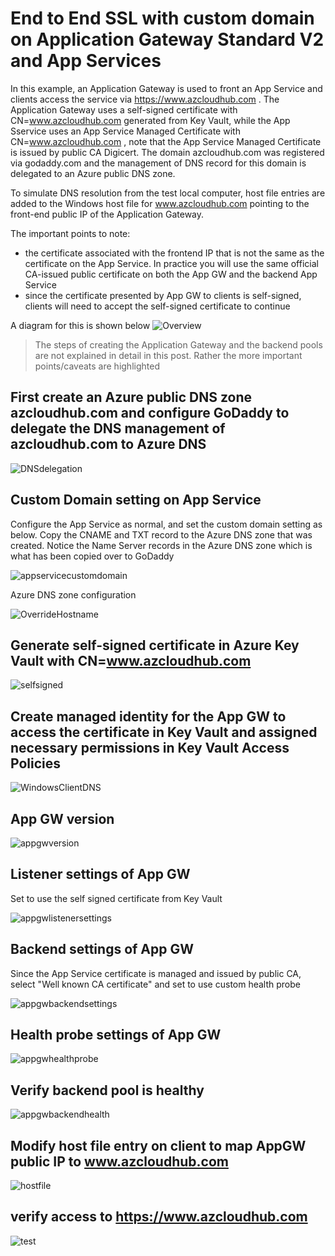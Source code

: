 # End to End SSL with custom domain on Application Gateway Standard V2 and App Services

In this example, an Application Gateway is used to front an App Service and clients access the service via https://www.azcloudhub.com . The Application Gateway uses a self-signed certificate with CN=www.azcloudhub.com generated from Key Vault, while the App Sservice uses an App Service Managed Certificate with CN=www.azcloudhub.com , note that the App Service Managed Certificate is issued by public CA Digicert. The domain azcloudhub.com was registered via godaddy.com and the management of DNS record for this domain is delegated to an Azure public DNS zone. 

To simulate DNS resolution from the test local computer, host file entries are added to the Windows host file for www.azcloudhub.com pointing to the front-end public IP of the Application Gateway.

The important points to note:

 - the certificate associated with the frontend IP that is not the same as the certificate on the App Service. In practice you will use the same official CA-issued public certificate on both the App GW and the backend App Service
 - since the certificate presented by App GW to clients is self-signed, clients will need to accept the self-signed certificate to continue


A diagram for this is shown below
![Overview](https://github.com/chianw/chianw/raw/main/e2eSSLAppGWAppSvcOverall.png)


> The steps of creating the Application Gateway and the backend pools are not explained in detail in this post. Rather the more important points/caveats are highlighted


## First create an Azure public DNS zone azcloudhub.com and configure GoDaddy to delegate the DNS management of azcloudhub.com to Azure DNS


![DNSdelegation](https://github.com/chianw/chianw/raw/main/e2eSSLAppGWAppSvc3.png)



## Custom Domain setting on App Service

Configure the App Service as normal, and set the custom domain setting as below. Copy the CNAME and TXT record to the Azure DNS zone that was created. Notice the Name Server records in the Azure DNS zone which is what has been copied over to GoDaddy

![appservicecustomdomain](https://github.com/chianw/chianw/raw/main/e2eSSLAppGWAppSvc1.png)

Azure DNS zone configuration

![OverrideHostname](https://github.com/chianw/chianw/raw/main/e2eSSLAppGWAppSvc2.png)


## Generate self-signed certificate in Azure Key Vault with CN=www.azcloudhub.com

![selfsigned](https://github.com/chianw/chianw/raw/main/e2eSSLAppGWAppSvc4.png)


## Create managed identity for the App GW to access the certificate in Key Vault and assigned necessary permissions in Key Vault Access Policies

![WindowsClientDNS](https://github.com/chianw/chianw/raw/main/e2eSSLAppGWAppSvc5.png)


## App GW version

![appgwversion](https://github.com/chianw/chianw/raw/main/e2eSSLAppGWAppSvc10.png)

## Listener settings of App GW

Set to use the self signed certificate from Key Vault

![appgwlistenersettings](https://github.com/chianw/chianw/raw/main/e2eSSLAppGWAppSvc9.png)


## Backend settings of App GW 

Since the App Service certificate is managed and issued by public CA, select "Well known CA certificate" and set to use custom health probe

![appgwbackendsettings](https://github.com/chianw/chianw/raw/main/e2eSSLAppGWAppSvc6.png)

## Health probe settings of App GW 

![appgwhealthprobe](https://github.com/chianw/chianw/raw/main/e2eSSLAppGWAppSvc7.png)

## Verify backend pool is healthy

![appgwbackendhealth](https://github.com/chianw/chianw/raw/main/e2eSSLAppGWAppSvc8.png)

## Modify host file entry on client to map AppGW public IP to www.azcloudhub.com

![hostfile](https://github.com/chianw/chianw/raw/main/e2eSSLAppGWAppSvc11.png)

## verify access to https://www.azcloudhub.com

![test](https://github.com/chianw/chianw/raw/main/e2eSSLAppGWAppSvc12.png)
